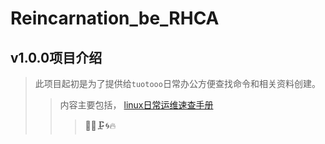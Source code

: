 # Reincarnation_be_RHCA
## v1.0.0项目介绍
> 此项目起初是为了提供给`tuotooo`日常办公方便查找命令和相关资料创建。
>>内容主要包括， [linux日常运维速查手册](basics.md)
>>>:construction::rabbit::clamp::cyclone::fire:



